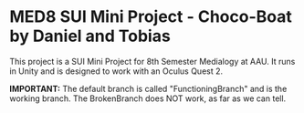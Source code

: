 # MED8 SUI Mini Project - Choco-Boat by Daniel and Tobias
This project is a SUI Mini Project for 8th Semester Medialogy at AAU. It runs in Unity and is designed to work with an Oculus Quest 2.

**IMPORTANT:** The default branch is called "FunctioningBranch" and is the working branch. The BrokenBranch does NOT work, as far as we can tell.
